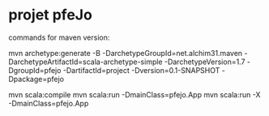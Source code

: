 # projet pfeJo
commands for maven version:

mvn archetype:generate -B    -DarchetypeGroupId=net.alchim31.maven -DarchetypeArtifactId=scala-archetype-simple -DarchetypeVersion=1.7   -DgroupId=pfejo -DartifactId=project -Dversion=0.1-SNAPSHOT -Dpackage=pfejo

mvn scala:compile
mvn scala:run -DmainClass=pfejo.App
mvn scala:run -X -DmainClass=pfejo.App
